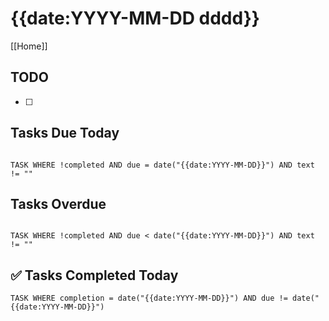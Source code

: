 # {{date:YYYY-MM-DD dddd}}

[[Home]]

## TODO

- [ ] 

## Tasks Due Today

```dataview

TASK WHERE !completed AND due = date("{{date:YYYY-MM-DD}}") AND text != ""

```

##  Tasks Overdue

```dataview

TASK WHERE !completed AND due < date("{{date:YYYY-MM-DD}}") AND text != ""

```

## ✅ Tasks Completed Today

```dataview
TASK WHERE completion = date("{{date:YYYY-MM-DD}}") AND due != date("{{date:YYYY-MM-DD}}")
```